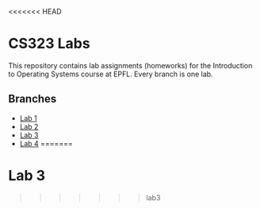 <<<<<<< HEAD
# CS323 Labs

This repository contains lab assignments (homeworks) for the Introduction to Operating Systems course at EPFL.
Every branch is one lab.

## Branches

* [Lab 1](https://gitlab.epfl.ch/cs323/labs/-/tree/lab1)
* [Lab 2](https://gitlab.epfl.ch/cs323/labs/-/tree/lab2)
* [Lab 3](https://gitlab.epfl.ch/cs323/labs/-/tree/lab3)
* [Lab 4](https://gitlab.epfl.ch/cs323/labs/-/tree/lab4)
=======
# Lab 3
>>>>>>> lab3
